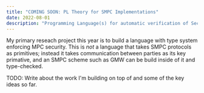 ```yaml
---
title: "COMING SOON: PL Theory for SMPC Implementations"
date: 2022-08-01
description: "Programming Language(s) for automatic verification of Secure Multi-Party Computation implementations"
---
```


My primary reseach project this year is to build a language with type system enforcing MPC security.
This is _not_ a language that takes SMPC protocols as primitives; instead it takes communication between parties as its key primative,
and an SMPC scheme such as GMW can be build inside of it and type-checked.

TODO: Write about the work I'm building on top of and some of the key ideas so far.

